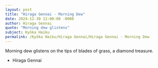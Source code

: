 ```yaml
---
layout: post
title: "Hiraga Gennai - Morning Dew"
date: 2024-12-30 12:00:00 -0000
author: Hiraga Gennai
quote: "Morning dew glistens"
subject: Kyōka Haiku
permalink: /Kyōka Haiku/Hiraga Gennai/Hiraga Gennai - Morning Dew
---
```


Morning dew glistens
on the tips of blades of grass,
a diamond treasure.

- Hiraga Gennai
